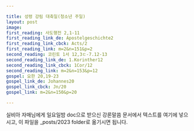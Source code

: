 ```yaml
---

title: 성령 강림 대축일(청소년 주일)
layout: post 
image: 
first_reading: 사도행전 2,1-11
first_reading_link_de: Apostelgeschichte2
first_reading_link_cbck: Acts/2
first_reading_link: m=2&n=151&p=2
second_reading: 코린토 1서 12,3ㄷ-7.12-13
second_reading_link_de: 1.Korinther12
second_reading_link_cbck: 1Cor/12
second_reading_link: m=2&n=153&p=12
gospel: 요한 20,19-23
gospel_link_de: Johannes20
gospel_link_cbck: Jn/20
gospel_link: m=2&n=150&p=20

---
```



실비아 자매님에게 일요일밤 doc으로 받으신
강론말씀 문서에서
텍스트를 여기에 넣으시고,
이 파일을 _posts/2023 folder로 옮기시면 됩니다.
